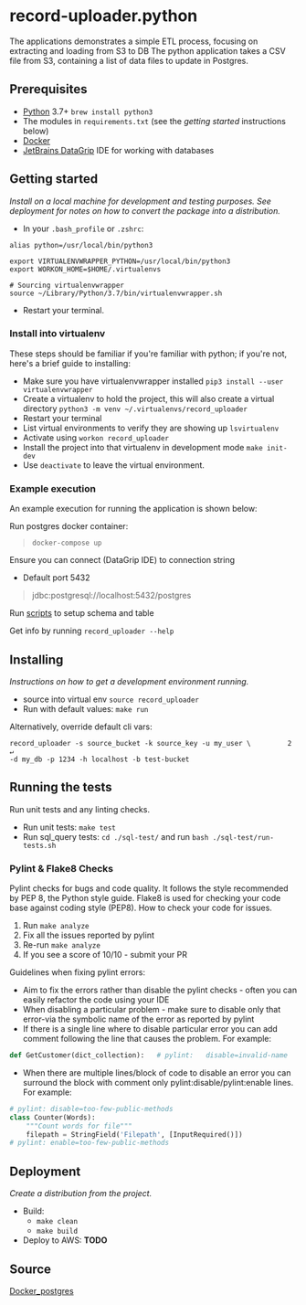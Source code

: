 # record-uploader.python

The applications demonstrates a simple ETL process, focusing on extracting and loading from S3 to DB
The python application takes a CSV file from S3, containing a list of data files to update in Postgres.

## Prerequisites

- [Python](https://www.python.org/) 3.7+ `brew install python3`
- The modules in `requirements.txt` (see the *getting started* instructions below)
- [Docker](https://www.docker.com/products/docker-desktop)
- [JetBrains DataGrip](https://www.jetbrains.com/datagrip/features/mysql.html) IDE for working with databases



## Getting started

*Install on a local machine for development and testing purposes. See deployment for notes on how to convert the package into a distribution.*

- In your `.bash_profile` or `.zshrc`:
```
alias python=/usr/local/bin/python3

export VIRTUALENVWRAPPER_PYTHON=/usr/local/bin/python3
export WORKON_HOME=$HOME/.virtualenvs

# Sourcing virtualenvwrapper
source ~/Library/Python/3.7/bin/virtualenvwrapper.sh
```
- Restart your terminal.

### Install into virtualenv

These steps should be familiar if you're familiar with python; if you're not, here's a brief guide to installing:

- Make sure you have virtualenvwrapper installed `pip3 install --user virtualenvwrapper`
- Create a virtualenv to hold the project, this will also create a virtual directory `python3 -m venv ~/.virtualenvs/record_uploader`
- Restart your terminal
- List virtual environments to verify they are showing up `lsvirtualenv`
- Activate using `workon record_uploader`
- Install the project into that virtualenv in development mode `make init-dev`
- Use `deactivate` to leave the virtual environment.

### Example execution

An example execution for running the application is shown below:

Run postgres docker container: 
> `docker-compose up`

Ensure you can connect (DataGrip IDE) to connection string
- Default port 5432 
> jdbc:postgresql://localhost:5432/postgres

Run [scripts](./sql-test/entrypoint) to setup schema and table

Get info by running `record_uploader --help`

## Installing

*Instructions on how to get a development environment running.*

- source into virtual env `source record_uploader`
- Run with default values: `make run`


Alternatively, override default cli vars:
```
record_uploader -s source_bucket -k source_key -u my_user \         2 ↵
-d my_db -p 1234 -h localhost -b test-bucket
```

## Running the tests

Run unit tests and any linting checks.

- Run unit tests: `make test`
- Run sql_query tests: `cd ./sql-test/` and run `bash ./sql-test/run-tests.sh`

### Pylint & Flake8 Checks 

Pylint checks for bugs and code quality. It follows the style recommended by PEP 8, the Python style guide. Flake8 is used for checking your code base against coding style (PEP8). 
How to check your code for issues. 

1) Run `make analyze`
2) Fix all the issues reported by pylint
3) Re-run `make analyze`
4) If you see a score of 10/10 - submit your PR 

Guidelines when fixing pylint errors:

* Aim to fix the errors rather than disable the pylint checks - often you can easily refactor the code
  using your IDE
* When disabling a particular problem - make sure to disable only that error-via the symbolic name
  of the error as reported by pylint
* If there is a single line where to disable particular error you can add comment following the line
  that causes the problem. For example:
```python
def GetCustomer(dict_collection):   # pylint:   disable=invalid-name
```
* When there are multiple lines/block of code to disable an error you can surround the block with
  comment only pylint:disable/pylint:enable lines. For example:

```python
# pylint: disable=too-few-public-methods
class Counter(Words):
    """Count words for file"""
    filepath = StringField('Filepath', [InputRequired()])
# pylint: enable=too-few-public-methods
```

## Deployment

*Create a distribution from the project.*

- Build:
  - `make clean`
  - `make build`
- Deploy to AWS: **TODO**

## Source

[Docker_postgres](https://hub.docker.com/_/postgres)
